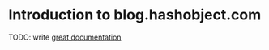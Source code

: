 # Introduction to blog.hashobject.com

TODO: write [great documentation](http://jacobian.org/writing/great-documentation/what-to-write/)
